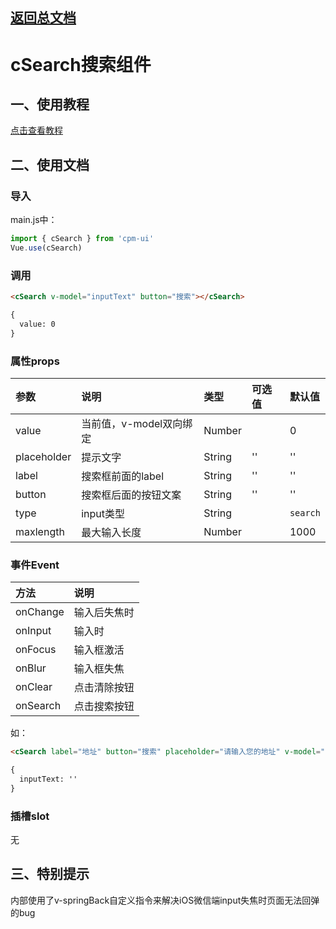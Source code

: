 ## [返回总文档](https://github.com/cpm828/cpm-ui)


# cSearch搜索组件

## 一、使用教程
[点击查看教程](https://cpm828.github.io/cpm-ui/demo/index.html#/search)


## 二、使用文档
### 导入
main.js中：
```js
import { cSearch } from 'cpm-ui'
Vue.use(cSearch)
```

### 调用
```html
<cSearch v-model="inputText" button="搜索"></cSearch>

{
  value: 0
}
```

### 属性props
|参数|说明|类型|可选值|默认值|
|:---|:---|:---|:---|:---|
|value|当前值，v-model双向绑定|Number||0|
|placeholder|提示文字|String|''|''|
|label|搜索框前面的label|String|''|''|
|button|搜索框后面的按钮文案|String|''|''|
|type|input类型|String||`search`|
|maxlength|最大输入长度|Number||1000|


### 事件Event
|方法|说明|
|:---|:---|
|onChange|输入后失焦时|
|onInput|输入时|
|onFocus|输入框激活|
|onBlur|输入框失焦|
|onClear|点击清除按钮|
|onSearch|点击搜索按钮|

如：
```html
<cSearch label="地址" button="搜索" placeholder="请输入您的地址" v-model="inputText" @onFocus="onFocus" @onBlur="onBlur" @onSearch="onSearch"></cSearch>

{
  inputText: ''
}
```

### 插槽slot
无



## 三、特别提示
内部使用了v-springBack自定义指令来解决iOS微信端input失焦时页面无法回弹的bug